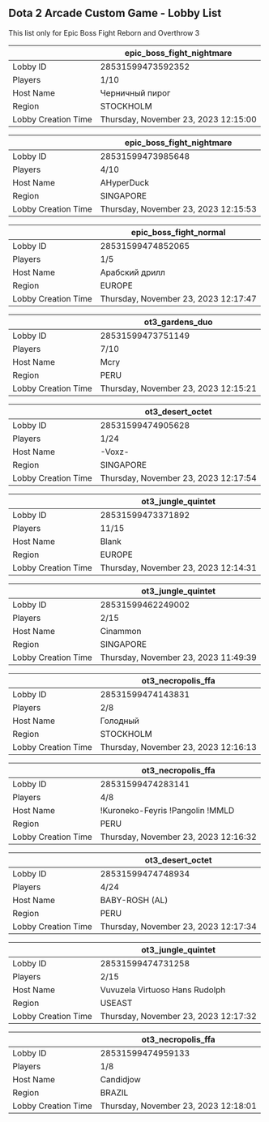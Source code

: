 ## Dota 2 Arcade Custom Game - Lobby List

This list only for Epic Boss Fight Reborn and Overthrow 3

|  | epic_boss_fight_nightmare |
| ------ | ------ |
| Lobby ID | 28531599473592352 |
| Players | 1/10 |
| Host Name | Черничный пирог |
| Region | STOCKHOLM |
| Lobby Creation Time | Thursday, November 23, 2023 12:15:00 |


|  | epic_boss_fight_nightmare |
| ------ | ------ |
| Lobby ID | 28531599473985648 |
| Players | 4/10 |
| Host Name | AHyperDuck |
| Region | SINGAPORE |
| Lobby Creation Time | Thursday, November 23, 2023 12:15:53 |


|  | epic_boss_fight_normal |
| ------ | ------ |
| Lobby ID | 28531599474852065 |
| Players | 1/5 |
| Host Name | Арабский дрилл |
| Region | EUROPE |
| Lobby Creation Time | Thursday, November 23, 2023 12:17:47 |


|  | ot3_gardens_duo |
| ------ | ------ |
| Lobby ID | 28531599473751149 |
| Players | 7/10 |
| Host Name | Mcry |
| Region | PERU |
| Lobby Creation Time | Thursday, November 23, 2023 12:15:21 |


|  | ot3_desert_octet |
| ------ | ------ |
| Lobby ID | 28531599474905628 |
| Players | 1/24 |
| Host Name | -Voxz- |
| Region | SINGAPORE |
| Lobby Creation Time | Thursday, November 23, 2023 12:17:54 |


|  | ot3_jungle_quintet |
| ------ | ------ |
| Lobby ID | 28531599473371892 |
| Players | 11/15 |
| Host Name | Blank |
| Region | EUROPE |
| Lobby Creation Time | Thursday, November 23, 2023 12:14:31 |


|  | ot3_jungle_quintet |
| ------ | ------ |
| Lobby ID | 28531599462249002 |
| Players | 2/15 |
| Host Name | Cinammon |
| Region | SINGAPORE |
| Lobby Creation Time | Thursday, November 23, 2023 11:49:39 |


|  | ot3_necropolis_ffa |
| ------ | ------ |
| Lobby ID | 28531599474143831 |
| Players | 2/8 |
| Host Name | Голодный |
| Region | STOCKHOLM |
| Lobby Creation Time | Thursday, November 23, 2023 12:16:13 |


|  | ot3_necropolis_ffa |
| ------ | ------ |
| Lobby ID | 28531599474283141 |
| Players | 4/8 |
| Host Name | !Kuroneko-Feyris !Pangolin !MMLD |
| Region | PERU |
| Lobby Creation Time | Thursday, November 23, 2023 12:16:32 |


|  | ot3_desert_octet |
| ------ | ------ |
| Lobby ID | 28531599474748934 |
| Players | 4/24 |
| Host Name | BABY-ROSH (AL) |
| Region | PERU |
| Lobby Creation Time | Thursday, November 23, 2023 12:17:34 |


|  | ot3_jungle_quintet |
| ------ | ------ |
| Lobby ID | 28531599474731258 |
| Players | 2/15 |
| Host Name | Vuvuzela Virtuoso Hans Rudolph |
| Region | USEAST |
| Lobby Creation Time | Thursday, November 23, 2023 12:17:32 |


|  | ot3_necropolis_ffa |
| ------ | ------ |
| Lobby ID | 28531599474959133 |
| Players | 1/8 |
| Host Name | Candidjow |
| Region | BRAZIL |
| Lobby Creation Time | Thursday, November 23, 2023 12:18:01 |


